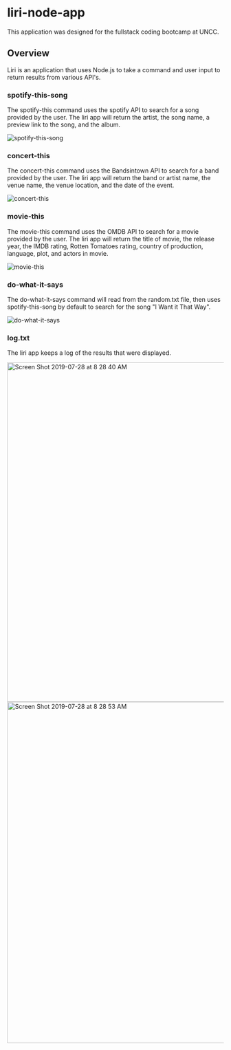 # liri-node-app
This application was designed for the fullstack coding bootcamp at UNCC.

## Overview

Liri is an application that uses Node.js to take a command and user input to return results from various API's.

### spotify-this-song
The spotify-this command uses the spotify API to search for a song provided by the user. The liri app will return the artist, the song name, a preview link to the song, and the album.

![spotify-this-song](https://user-images.githubusercontent.com/51647427/62007874-9cd84600-b120-11e9-8671-86b370b4e6fb.gif)

### concert-this
The concert-this command uses the Bandsintown API to search for a band provided by the user. The liri app will return the band or artist name, the venue name, the venue location, and the date of the event.

![concert-this](https://user-images.githubusercontent.com/51647427/62007915-4fa8a400-b121-11e9-9df2-c8ce9ad96bb9.gif)

### movie-this
The movie-this command uses the OMDB API to search for a movie provided by the user. The liri app will return the title of movie, the release year, the IMDB rating, Rotten Tomatoes rating, country of production, language, plot, and actors in movie.

![movie-this](https://user-images.githubusercontent.com/51647427/62007918-53d4c180-b121-11e9-8ac3-2e3d4d33728e.gif)

### do-what-it-says
The do-what-it-says command will read from the random.txt file, then uses spotify-this-song by default to search for the song "I Want it That Way".

![do-what-it-says](https://user-images.githubusercontent.com/51647427/62007919-57684880-b121-11e9-87fa-44b34dd0e269.gif)

### log.txt
The liri app keeps a log of the results that were displayed.

<img width="790" alt="Screen Shot 2019-07-28 at 8 28 40 AM" src="https://user-images.githubusercontent.com/51647427/62007053-f8053b00-b116-11e9-9a2a-7d3c971e4563.png">
<img width="794" alt="Screen Shot 2019-07-28 at 8 28 53 AM" src="https://user-images.githubusercontent.com/51647427/62007055-f9366800-b116-11e9-8711-614b76388ecb.png">

